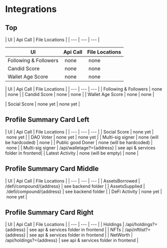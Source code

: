 # Integrations

## Top

| UI | Api Call | File Locations |
| --- | --- | --- |

| UI | Api Call | File Locations |
| --- | --- | --- |
| Following & Followers | none | none |
| Candid Score | none | none |
| Wallet Age Score | none | none |

| UI | Api Call | File Locations |
| --- | --- | --- |
| Following & Followers | none | none |
| Candid Score | none | none |
| Wallet Age Score | none | none |

| Social Score | none yet | none yet |

## Profile Summary Card Left

| UI | Api Call | File Locations |
| --- | --- | --- |
| Social Score | none yet | none yet |
| DAO Voter | none yet | none yet |
| Multi-sig signer | none (will be hardcoded) | none |
| Public good Doner | none (will be hardcoded) | none |
| Multi-sig signer | /api/walletage?={address} | see api & services folder in frontend|
| Latest Activity | none (will be empty) | none |


## Profile Summary Card Middle
| UI | Api Call | File Locations |
| --- | --- | --- |
| AssetsBorrowed | /defi/compound/{address} | see backend folder |
| AssetsSupplied | /defi/compound/{address} | see backend folder |
| DeFi Activity | none yet | none yet |

## Profile Summary Card Right
| UI | Api Call | File Locations |
| --- | --- | --- |
| Holdings | /api/holdings?={address} | see api & services folder in frontend |
| NFTs | /api/nftlist?={address} | see api & services folder in frontend |
| NetWorth | /api/holdings?={address} | see api & services folder in frontend |


